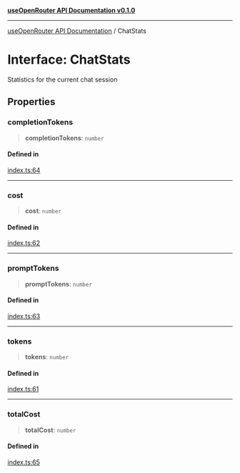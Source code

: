 [**useOpenRouter API Documentation v0.1.0**](../README.md)

***

[useOpenRouter API Documentation](../README.md) / ChatStats

# Interface: ChatStats

Statistics for the current chat session

## Properties

### completionTokens

> **completionTokens**: `number`

#### Defined in

[index.ts:64](https://github.com/ejfox/vue-use-openrouter/blob/e3bdbf97dbd72ec6c31741ce2bd3ff73ff7034d6/src/index.ts#L64)

***

### cost

> **cost**: `number`

#### Defined in

[index.ts:62](https://github.com/ejfox/vue-use-openrouter/blob/e3bdbf97dbd72ec6c31741ce2bd3ff73ff7034d6/src/index.ts#L62)

***

### promptTokens

> **promptTokens**: `number`

#### Defined in

[index.ts:63](https://github.com/ejfox/vue-use-openrouter/blob/e3bdbf97dbd72ec6c31741ce2bd3ff73ff7034d6/src/index.ts#L63)

***

### tokens

> **tokens**: `number`

#### Defined in

[index.ts:61](https://github.com/ejfox/vue-use-openrouter/blob/e3bdbf97dbd72ec6c31741ce2bd3ff73ff7034d6/src/index.ts#L61)

***

### totalCost

> **totalCost**: `number`

#### Defined in

[index.ts:65](https://github.com/ejfox/vue-use-openrouter/blob/e3bdbf97dbd72ec6c31741ce2bd3ff73ff7034d6/src/index.ts#L65)

